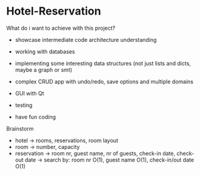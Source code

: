 # Hotel-Reservation


What do i want to achieve with this project?

- showcase intermediate code architecture understanding
- working with databases
- implementing some interesting data structures (not just lists and dicts, maybe a graph or smt)
- complex CRUD app with undo/redo, save options and multiple domains
- GUI with Qt

- testing 
- have fun coding


Brainstorm

- hotel -> rooms, reservations, room layout
- room -> number, capacity
- reservation
      -> room nr, guest name, nr of guests, check-in date, check-out date
      -> search by: room nr O(1), guest name O(1), check-in/out date O(1)
